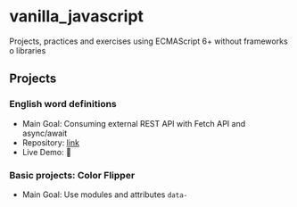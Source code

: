 # vanilla_javascript

Projects, practices and exercises using ECMAScript 6+ without frameworks o
libraries

## Projects

### English word definitions

- Main Goal: Consuming external REST API with Fetch API and async/await
- Repository: [link](https://github.com/orses/vanilla_javascript/tree/master/api_english_dictionary)
- Live Demo: 🚧

### Basic projects: Color Flipper

- Main Goal: Use modules and attributes `data-`

